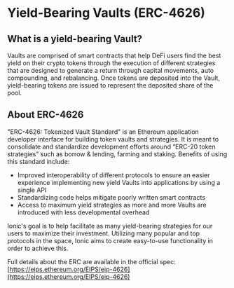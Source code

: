 # Yield-Bearing Vaults (ERC-4626)

## What is a yield-bearing Vault?

Vaults are comprised of smart contracts that help DeFi users find the best yield on their crypto tokens through the execution of different strategies that are designed to generate a return through capital movements, auto compounding, and rebalancing.  Once tokens are deposited into the Vault, yield-bearing tokens are issued to represent the deposited share of the pool.

## About ERC-4626

"ERC-4626: Tokenized Vault Standard" is an Ethereum application developer interface for building token vaults and strategies. It is meant to consolidate and standardize development efforts around “ERC-20 token strategies” such as borrow & lending, farming and staking.  Benefits of using this standard include:

* Improved interoperability of different protocols to ensure an easier experience implementing new yield Vaults into applications by using a single API
* Standardizing code helps mitigate poorly written smart contracts
* Access to maximum yield strategies as more and more Vaults are introduced with less developmental overhead

Ionic's goal is to help facilitate as many yield-bearing strategies for our users to maximize their investment.  Utilizing many popular and top protocols in the space, Ionic aims to create easy-to-use functionality in order to achieve this.

Full details about the ERC are available in the official spec: [https://eips.ethereum.org/EIPS/eip-4626](https://eips.ethereum.org/EIPS/eip-4626)


